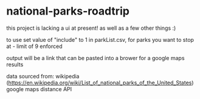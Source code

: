 # national-parks-roadtrip
this project is lacking a ui at present!  as well as a few other things :)

to use set value of "include" to 1 in parkList.csv, for parks you want to stop at - limit of 9 enforced

output will be a link that can be pasted into a brower for a google maps results

data sourced from:
wikipedia (https://en.wikipedia.org/wiki/List_of_national_parks_of_the_United_States)
google maps distance API
